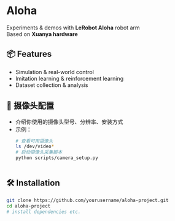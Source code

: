 # Aloha

Experiments & demos with **LeRobot Aloha** robot arm  
Based on **Xuanya hardware**

## 📦 Features
- Simulation & real-world control
- Imitation learning & reinforcement learning
- Dataset collection & analysis

## 🎥 摄像头配置
- 介绍你使用的摄像头型号、分辨率、安装方式
- 示例：
  ```bash
  # 查看可用摄像头
  ls /dev/video*
  # 启动摄像头采集脚本
  python scripts/camera_setup.py



## 🛠 Installation
```bash
git clone https://github.com/yourusername/aloha-project.git
cd aloha-project
# install dependencies etc.
